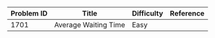 | Problem ID | Title | Difficulty | Reference
| --- | --- | --- | ---
| 1701 | Average Waiting Time | Easy | 
